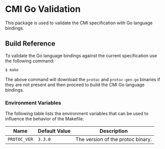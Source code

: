 # CMI Go Validation

This package is used to validate the CMI specification with Go language bindings.

## Build Reference

To validate the Go language bindings against the current specification use the following command:

```bash
$ make
```

The above command will download the `protoc` and `protoc-gen-go` binaries if they are not present and then proceed to build the CMI Go language bindings.

### Environment Variables

The following table lists the environment variables that can be used to influence the behavior of the Makefile:

| Name | Default Value | Description |
|------|---------------|-------------|
| `PROTOC_VER` | `3.3.0` | The version of the protoc binary. |
